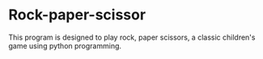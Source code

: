 # Rock-paper-scissor
This program is designed to play rock, paper scissors, a classic children's game using python programming. 
